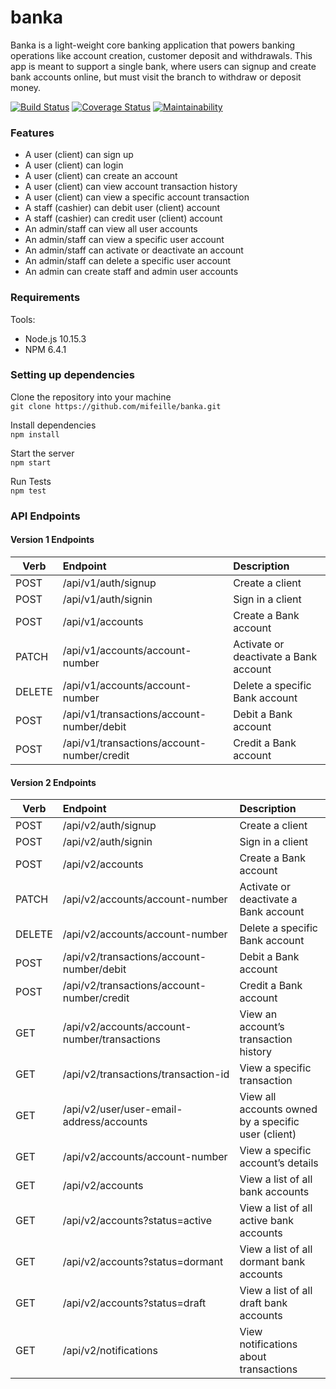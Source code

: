 # banka

Banka is a light-weight core banking application that powers banking operations like account creation, customer deposit and withdrawals. This app is meant to support a single bank, where users can signup and create bank accounts online, but must visit the branch to withdraw or deposit money.

[![Build Status](https://travis-ci.org/mifeille/banka.svg?branch=develop)](https://travis-ci.org/mifeille/banka)  [![Coverage Status](https://coveralls.io/repos/github/mifeille/banka/badge.svg?branch=develop)](https://coveralls.io/github/mifeille/banka?branch=develop)  [![Maintainability](https://api.codeclimate.com/v1/badges/6f9d176365640932903b/maintainability)](https://codeclimate.com/github/mifeille/banka/maintainability)


### Features

* A user (client) can sign up 
* A user (client) can login
* A user (client) can create an account
* A user (client) can view account transaction history
* A user (client) can view a specific account transaction
* A staff (cashier) can debit user (client) account
* A staff (cashier) can credit user (client) account
* An admin/staff can view all user accounts
* An admin/staff can view a specific user account
* An admin/staff can activate or deactivate an account
* An admin/staff can delete a specific user account
* An admin can create staff and admin user accounts

### Requirements

Tools:
* Node.js 10.15.3
* NPM 6.4.1

### Setting up dependencies

Clone the repository into your machine  
`git clone https://github.com/mifeille/banka.git`

Install dependencies  
`npm install`

Start the server  
`npm start`

Run Tests  
`npm test`

### API Endpoints

#### Version 1 Endpoints

| Verb          | Endpoint             | Description  |
| ------------- | :--------------------| :-----|
| POST          |  /api/v1/auth/signup  |Create a client |
| POST          |  /api/v1/auth/signin  |Sign in a client |
| POST          |  /api/v1/accounts     |Create a Bank account|
| PATCH         |  /api/v1/accounts/account-number |Activate or deactivate a Bank account|
| DELETE        |  /api/v1/accounts/account-number | Delete a specific Bank account      |
| POST          |  /api/v1/transactions/account-number/debit |Debit a Bank account       |
| POST          |  /api/v1/transactions/account-number/credit | Credit a Bank account      |

#### Version 2 Endpoints

| Verb          | Endpoint             | Description  |
| ------------- | :--------------------| :-----|
| POST          |  /api/v2/auth/signup  |Create a client |
| POST          |  /api/v2/auth/signin  |Sign in a client |
| POST          |  /api/v2/accounts     |Create a Bank account|
| PATCH         |  /api/v2/accounts/account-number |Activate or deactivate a Bank account|
| DELETE        |  /api/v2/accounts/account-number | Delete a specific Bank account      |
| POST          |  /api/v2/transactions/account-number/debit |Debit a Bank account       |
| POST          |  /api/v2/transactions/account-number/credit | Credit a Bank account    |
| GET           |  /api/v2/accounts/account-number/transactions |View an account’s transaction history|
| GET           | /api/v2/transactions/transaction-id |View a specific transaction |
| GET           | /api/v2/user/user-email-address/accounts |View all accounts owned by a specific user (client) |
| GET           | /api/v2/accounts/account-number | View a specific account’s details |
| GET           | /api/v2/accounts | View a list of all bank accounts |
| GET           | /api/v2/accounts?status=active | View a list of all active bank accounts |
| GET           | /api/v2/accounts?status=dormant | View a list of all dormant bank accounts |
| GET           | /api/v2/accounts?status=draft          | View a list of all draft bank accounts|
| GET           | /api/v2/notifications              | View notifications about transactions |

